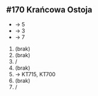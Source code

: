 ## #170 Krańcowa Ostoja
* -> 5
* -> 3
* -> 7

1. (brak)
2. (brak)
3. /
4. (brak)
5. -> KT715, KT700
6. (brak)
7. /
